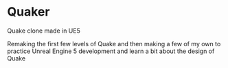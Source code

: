 # Quaker
Quake clone made in UE5

Remaking the first few levels of Quake and then making a few of my own to practice Unreal Engine 5 development and learn a bit about the design of Quake
